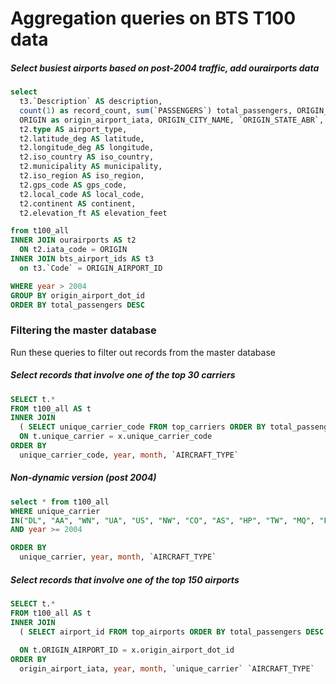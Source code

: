 # Aggregation queries on BTS T100 data


##### Select busiest airports based on post-2004 traffic, add ourairports data

```sql
select 
  t3.`Description` AS description,
  count(1) as record_count, sum(`PASSENGERS`) total_passengers, ORIGIN_AIRPORT_ID as origin_airport_dot_id, 
  ORIGIN as origin_airport_iata, ORIGIN_CITY_NAME, `ORIGIN_STATE_ABR`, ORIGIN_WAC,
  t2.type AS airport_type,
  t2.latitude_deg AS latitude,
  t2.longitude_deg AS longitude,
  t2.iso_country AS iso_country,
  t2.municipality AS municipality,
  t2.iso_region AS iso_region,
  t2.gps_code AS gps_code,
  t2.local_code AS local_code,
  t2.continent AS continent,
  t2.elevation_ft AS elevation_feet

from t100_all
INNER JOIN ourairports AS t2
  ON t2.iata_code = ORIGIN
INNER JOIN bts_airport_ids AS t3
  on t3.`Code` = ORIGIN_AIRPORT_ID

WHERE year > 2004
GROUP BY origin_airport_dot_id
ORDER BY total_passengers DESC
```



### Filtering the master database

Run these queries to filter out records from the master database

##### Select records that involve one of the top 30 carriers

```sql
SELECT t.* 
FROM t100_all AS t
INNER JOIN
  ( SELECT unique_carrier_code FROM top_carriers ORDER BY total_passengers DESC LIMIT 30) AS x    
  ON t.unique_carrier = x.unique_carrier_code
ORDER BY
  unique_carrier_code, year, month, `AIRCRAFT_TYPE`
```


##### Non-dynamic version (post 2004)

```sql
select * from t100_all
WHERE unique_carrier
IN("DL", "AA", "WN", "UA", "US", "NW", "CO", "AS", "HP", "TW", "MQ", "FL", "B6", "OO", "EV", "XE", "HA", "BA", "QX", "YV", "F9", "AC", "9E", "OH", "ZW", "NK", "TZ", "KH", "LH", "XJ")
AND year >= 2004

ORDER BY
  unique_carrier, year, month, `AIRCRAFT_TYPE`
```

##### Select records that involve one of the top 150 airports

```sql
SELECT t.* 
FROM t100_all AS t
INNER JOIN
  ( SELECT airport_id FROM top_airports ORDER BY total_passengers DESC LIMIT 150) AS x
    
  ON t.ORIGIN_AIRPORT_ID = x.origin_airport_dot_id
ORDER BY
  origin_airport_iata, year, month, `unique_carrier` `AIRCRAFT_TYPE`
```
